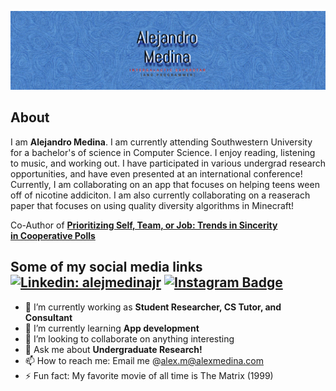 
![Banner Image](https://github.com/alejmedinajr/alejmedinajr/blob/main/assets/self-banner.jpg)

## About

I am **Alejandro Medina**. I am currently attending Southwestern University for a bachelor's of science in Computer Science. I enjoy reading, listening to music, and working out. I have participated in various undergrad research opportunities, and have even presented at an international conference! Currently, I am collaborating on an app that focuses on helping teens ween off of nicotine addiciton. I am also currently collaborating on a reaserach paper that focuses on using quality diversity algorithms in Minecraft!      

<!-- Consider making a blog and/or youtube channel
-->
Co-Author of **[Prioritizing Self, Team, or Job: Trends in Sincerity in Cooperative Polls](https://link.springer.com/chapter/10.1007/978-3-031-16538-2_4)**

Some of my social media links
[![Linkedin: alejmedinajr](https://img.shields.io/badge/-alejmedinajr-blue?style=flat-square&logo=Linkedin&logoColor=white&link=https://www.linkedin.com/in/alejmedinajr/)](https://www.linkedin.com/in/alejmedinajr/)
[![Instagram Badge](https://img.shields.io/badge/-alejmedinajr-e4405f?style=flat-square&logo=Instagram&logoColor=white&link=https://www.instagram.com/alejmedinajr/)](https://www.instagram.com/alejmedinajr/)
---

- 🔭 I’m currently working as **Student Researcher, CS Tutor, and Consultant**
- 🌱 I’m currently learning **App development**
- 👯 I’m looking to collaborate on anything interesting
- 💬 Ask me about **Undergraduate Research!**
- 📫 How to reach me: Email me @alex.m@alexmedina.com 
- ⚡ Fun fact: My favorite movie of all time is The Matrix (1999)
